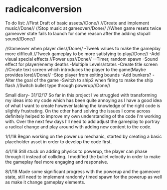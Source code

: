 # radicalconversion

To do list:
//First Draft of basic assets//Done//
//Create and implement music//Done//
//Stop music at gameover//Done//
//When game resets twice gameover state fails to launch for some reason after
the adding stopall sound//Done//

//Gameover when player dies//Done//
-Tweek values to make the gameplay more difficult
//Tweek gameplay to be more satisfying to play//Done//
-Add visual special effects
//Power ups//Done//
--Timer, random spawn
-Sound effect for player/enemy deaths
-Multiple Levels/states
-Create title screen
//Create text screen which introduces the player to the game(Maybe provides lore)//Done//
-Stop player from exiting bounds
-Add bunkers?
-Alter the goal of the game
-Switch to ship2 when firing to make the ship flash
//Switch bullet type through powerup//Done//

Small diary- 31/12/17
So far in this project I've struggled with transforming my ideas into my code
which has been quite annoying as I have a good idea of what I want to create
however lacking the knowledge of the right code is slightly frustrating.
On the other hand solving the issues I come across definitely helped to
improve my own understanding of the code I'm working with. Over the next few
days I'll need to add adjust the gameplay to portray a radical change and play
around with adding new content to the code.

1/1/18
Began working on the power up mechanic, started by creating a basic placeholder
asset in order to develop the code first.

4/1/18
Still stuck on adding physics to powerup, the player can phase through it instead
of colliding. I modified the bullet velocity in order to make the gameplay feel
more engaging and responsive.

8/1/18
Made some significant progress with the powerup and the gameover state, still
need to implement randomly timed spawn for the powerup as well as make it
change gameplay elements.

